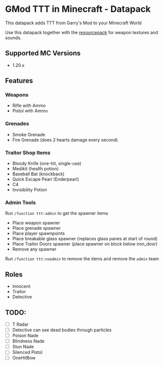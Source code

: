 # GMod TTT in Minecraft - Datapack

This datapack adds TTT from Garry's Mod to your Minecraft World

Use this datapack together with the [resourcepack](https://github.com/MindStudioOfficial/ttt_in_minecraft_resourcepack) for weapon textures and sounds.
## Supported MC Versions

- 1.20.x

## Features

### Weapons

- Rifle with Ammo
- Pistol with Ammo

### Grenades

- Smoke Grenade
- Fire Grenade (does 2 hearts damage every second)

### Traitor Shop Items

- Bloody Knife (one-hit, single-use)
- Medikit (health potion)
- Baseball Bat (knockback)
- Quick Escape Pearl (Enderpearl)
- C4
- Invisibility Potion

### Admin Tools

Run `/function ttt:admin` to get the spawner items

- Place weapon spawner
- Place grenade spawner
- Place player spawnpoints
- Place breakable glass spawner (replaces glass panes at start of round)
- Place Traitor Doors spawner (place spawner on block below iron_door)
- Remove any spawner

Run `/function ttt:noadmin` to remove the items and remove the `admin` team

## Roles

- Innocent
- Traitor
- Detective

## TODO:

- [ ] T Radar 
- [ ] Detective can see dead bodies through particles
- [ ] Poison Nade
- [ ] Blindness Nade
- [ ] Stun Nade
- [ ] Silenced Pistol
- [ ] OneHitBow